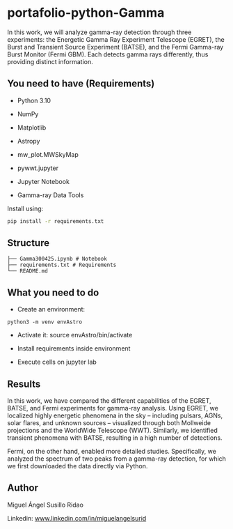# portafolio-python-Gamma

In this work, we will analyze gamma-ray detection through three experiments: the Energetic Gamma Ray Experiment Telescope (EGRET), the Burst and Transient Source Experiment (BATSE), and the Fermi Gamma-ray Burst Monitor (Fermi GBM). Each detects gamma rays differently, thus providing distinct information.


## You need to have (Requirements)

- Python 3.10

- NumPy

- Matplotlib 

- Astropy 

- mw_plot.MWSkyMap

- pywwt.jupyter 

- Jupyter Notebook

- Gamma-ray Data Tools 

Install using:

```bash
pip install -r requirements.txt
```

## Structure
```
├── Gamma300425.ipynb # Notebook 
├── requirements.txt # Requirements
└── README.md
```

## What you need to do

- Create an environment:
```
python3 -m venv envAstro
```
- Activate it:
source envAstro/bin/activate

- Install requirements inside environment

- Execute cells on jupyter lab

## Results

In this work, we have compared the different capabilities of the EGRET, BATSE, and Fermi experiments for gamma-ray analysis. Using EGRET, we localized highly energetic phenomena in the sky – including pulsars, AGNs, solar flares, and unknown sources – visualized through both Mollweide projections and the WorldWide Telescope (WWT). Similarly, we identified transient phenomena with BATSE, resulting in a high number of detections.

Fermi, on the other hand, enabled more detailed studies. Specifically, we analyzed the spectrum of two peaks from a gamma-ray detection, for which we first downloaded the data directly via Python.


## Author

Miguel Ángel Susillo Ridao

Linkedin: www.linkedin.com/in/miguelangelsurid
